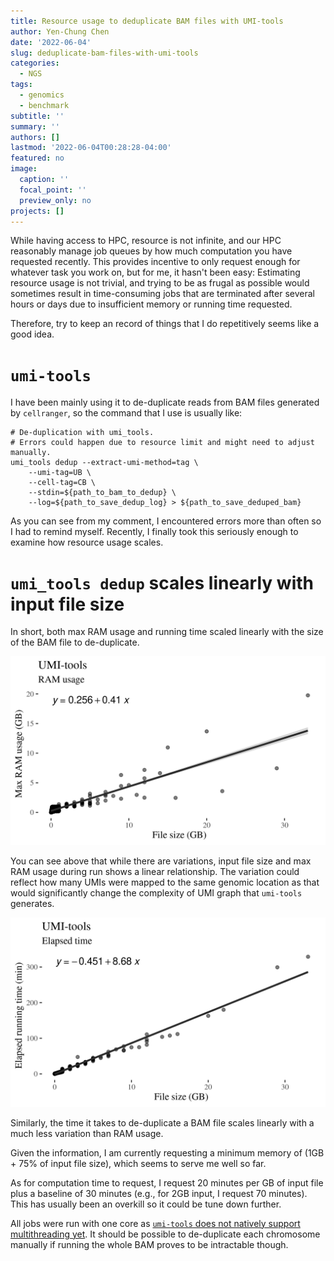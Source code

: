 ```yaml
---
title: Resource usage to deduplicate BAM files with UMI-tools
author: Yen-Chung Chen
date: '2022-06-04'
slug: deduplicate-bam-files-with-umi-tools
categories:
  - NGS
tags:
  - genomics
  - benchmark
subtitle: ''
summary: ''
authors: []
lastmod: '2022-06-04T00:28:28-04:00'
featured: no
image:
  caption: ''
  focal_point: ''
  preview_only: no
projects: []
---
```


While having access to HPC, resource is not infinite, and our HPC reasonably 
manage job queues by how much computation you have requested recently. This 
provides incentive to only request enough for whatever task you work on, but 
for me, it hasn't been easy: Estimating resource usage is not trivial, and 
trying to be as frugal as possible would sometimes result in time-consuming 
jobs that are terminated after several hours or days due to insufficient 
memory or running time requested.

Therefore, try to keep an record of things that I do repetitively seems like a 
good idea.

# `umi-tools`

I have been mainly using it to de-duplicate reads from BAM files generated by 
`cellranger`, so the command that I use is usually like:

```
# De-duplication with umi_tools.
# Errors could happen due to resource limit and might need to adjust manually.
umi_tools dedup --extract-umi-method=tag \
	--umi-tag=UB \
	--cell-tag=CB \
	--stdin=${path_to_bam_to_dedup} \
	--log=${path_to_save_dedup_log} > ${path_to_save_deduped_bam}
```

As you can see from my comment, I encountered errors more than often so I had 
to remind myself. Recently, I finally took this seriously enough to examine
how resource usage scales.

# `umi_tools dedup` scales linearly with input file size

In short, both max RAM usage and running time scaled linearly with the size of 
the BAM file to de-duplicate.

![Scatter plot with linear model for RAM usage](images/ram_usage.png)

You can see above that while there are variations, input file size and max RAM 
usage during run shows a linear relationship. The variation could reflect how 
many UMIs were mapped to the same genomic location as that would significantly 
change the complexity of UMI graph that `umi-tools` generates.

![Scatter plot with linear model for running time](images/elapsed_time.png)

Similarly, the time it takes to de-duplicate a BAM file scales linearly with a 
much less variation than RAM usage.

Given the information, I am currently requesting a minimum memory of (1GB + 75% of 
input file size), which seems to serve me well so far.

As for computation time to request, I request 20 minutes per GB of input file 
plus a baseline of 30 minutes (e.g., for 2GB input, I request 70 minutes). This 
has usually been an overkill so it could be tune down further.

All jobs were run with one core as [`umi-tools` does not natively support 
multithreading yet](https://umi-tools.readthedocs.io/en/latest/faq.html). 
It should be possible to de-duplicate each 
chromosome manually if running the whole BAM proves to be intractable though.


